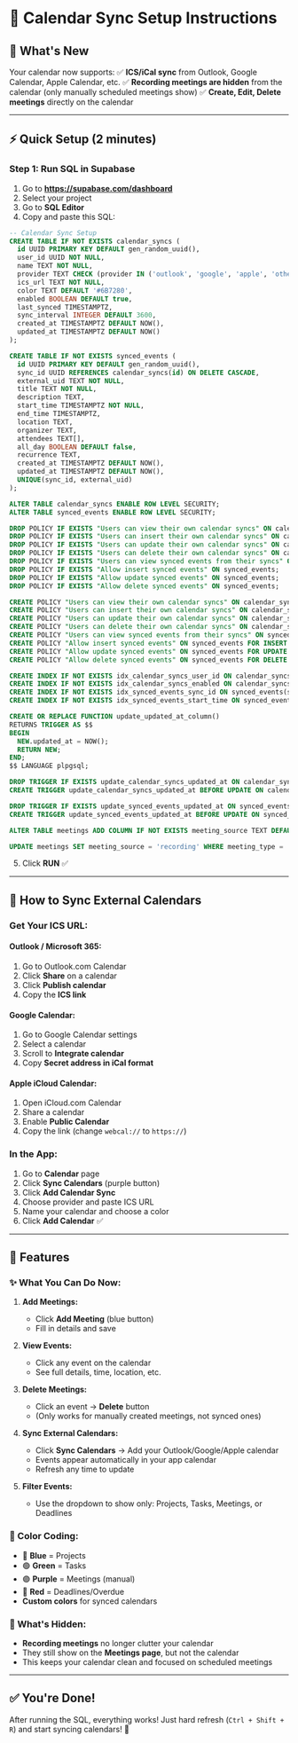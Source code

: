# 📅 Calendar Sync Setup Instructions

## 🎯 What's New

Your calendar now supports:
✅ **ICS/iCal sync** from Outlook, Google Calendar, Apple Calendar, etc.
✅ **Recording meetings are hidden** from the calendar (only manually scheduled meetings show)
✅ **Create, Edit, Delete meetings** directly on the calendar

---

## ⚡ Quick Setup (2 minutes)

### Step 1: Run SQL in Supabase

1. Go to **https://supabase.com/dashboard**
2. Select your project
3. Go to **SQL Editor**
4. Copy and paste this SQL:

```sql
-- Calendar Sync Setup
CREATE TABLE IF NOT EXISTS calendar_syncs (
  id UUID PRIMARY KEY DEFAULT gen_random_uuid(),
  user_id UUID NOT NULL,
  name TEXT NOT NULL,
  provider TEXT CHECK (provider IN ('outlook', 'google', 'apple', 'other')),
  ics_url TEXT NOT NULL,
  color TEXT DEFAULT '#6B7280',
  enabled BOOLEAN DEFAULT true,
  last_synced TIMESTAMPTZ,
  sync_interval INTEGER DEFAULT 3600,
  created_at TIMESTAMPTZ DEFAULT NOW(),
  updated_at TIMESTAMPTZ DEFAULT NOW()
);

CREATE TABLE IF NOT EXISTS synced_events (
  id UUID PRIMARY KEY DEFAULT gen_random_uuid(),
  sync_id UUID REFERENCES calendar_syncs(id) ON DELETE CASCADE,
  external_uid TEXT NOT NULL,
  title TEXT NOT NULL,
  description TEXT,
  start_time TIMESTAMPTZ NOT NULL,
  end_time TIMESTAMPTZ,
  location TEXT,
  organizer TEXT,
  attendees TEXT[],
  all_day BOOLEAN DEFAULT false,
  recurrence TEXT,
  created_at TIMESTAMPTZ DEFAULT NOW(),
  updated_at TIMESTAMPTZ DEFAULT NOW(),
  UNIQUE(sync_id, external_uid)
);

ALTER TABLE calendar_syncs ENABLE ROW LEVEL SECURITY;
ALTER TABLE synced_events ENABLE ROW LEVEL SECURITY;

DROP POLICY IF EXISTS "Users can view their own calendar syncs" ON calendar_syncs;
DROP POLICY IF EXISTS "Users can insert their own calendar syncs" ON calendar_syncs;
DROP POLICY IF EXISTS "Users can update their own calendar syncs" ON calendar_syncs;
DROP POLICY IF EXISTS "Users can delete their own calendar syncs" ON calendar_syncs;
DROP POLICY IF EXISTS "Users can view synced events from their syncs" ON synced_events;
DROP POLICY IF EXISTS "Allow insert synced events" ON synced_events;
DROP POLICY IF EXISTS "Allow update synced events" ON synced_events;
DROP POLICY IF EXISTS "Allow delete synced events" ON synced_events;

CREATE POLICY "Users can view their own calendar syncs" ON calendar_syncs FOR SELECT USING (true);
CREATE POLICY "Users can insert their own calendar syncs" ON calendar_syncs FOR INSERT WITH CHECK (true);
CREATE POLICY "Users can update their own calendar syncs" ON calendar_syncs FOR UPDATE USING (true);
CREATE POLICY "Users can delete their own calendar syncs" ON calendar_syncs FOR DELETE USING (true);
CREATE POLICY "Users can view synced events from their syncs" ON synced_events FOR SELECT USING (true);
CREATE POLICY "Allow insert synced events" ON synced_events FOR INSERT WITH CHECK (true);
CREATE POLICY "Allow update synced events" ON synced_events FOR UPDATE USING (true);
CREATE POLICY "Allow delete synced events" ON synced_events FOR DELETE USING (true);

CREATE INDEX IF NOT EXISTS idx_calendar_syncs_user_id ON calendar_syncs(user_id);
CREATE INDEX IF NOT EXISTS idx_calendar_syncs_enabled ON calendar_syncs(enabled);
CREATE INDEX IF NOT EXISTS idx_synced_events_sync_id ON synced_events(sync_id);
CREATE INDEX IF NOT EXISTS idx_synced_events_start_time ON synced_events(start_time);

CREATE OR REPLACE FUNCTION update_updated_at_column()
RETURNS TRIGGER AS $$
BEGIN
  NEW.updated_at = NOW();
  RETURN NEW;
END;
$$ LANGUAGE plpgsql;

DROP TRIGGER IF EXISTS update_calendar_syncs_updated_at ON calendar_syncs;
CREATE TRIGGER update_calendar_syncs_updated_at BEFORE UPDATE ON calendar_syncs FOR EACH ROW EXECUTE FUNCTION update_updated_at_column();

DROP TRIGGER IF EXISTS update_synced_events_updated_at ON synced_events;
CREATE TRIGGER update_synced_events_updated_at BEFORE UPDATE ON synced_events FOR EACH ROW EXECUTE FUNCTION update_updated_at_column();

ALTER TABLE meetings ADD COLUMN IF NOT EXISTS meeting_source TEXT DEFAULT 'manual' CHECK (meeting_source IN ('manual', 'recording', 'synced'));

UPDATE meetings SET meeting_source = 'recording' WHERE meeting_type = 'recording' OR id IN (SELECT DISTINCT metadata->>'meetingId' FROM recording_sessions WHERE metadata->>'meetingId' IS NOT NULL);
```

5. Click **RUN** ✅

---

## 🔗 How to Sync External Calendars

### Get Your ICS URL:

#### **Outlook / Microsoft 365:**
1. Go to Outlook.com Calendar
2. Click **Share** on a calendar
3. Click **Publish calendar**
4. Copy the **ICS link**

#### **Google Calendar:**
1. Go to Google Calendar settings
2. Select a calendar
3. Scroll to **Integrate calendar**
4. Copy **Secret address in iCal format**

#### **Apple iCloud Calendar:**
1. Open iCloud.com Calendar
2. Share a calendar
3. Enable **Public Calendar**
4. Copy the link (change `webcal://` to `https://`)

### In the App:
1. Go to **Calendar** page
2. Click **Sync Calendars** (purple button)
3. Click **Add Calendar Sync**
4. Choose provider and paste ICS URL
5. Name your calendar and choose a color
6. Click **Add Calendar** ✅

---

## 🎯 Features

### ✨ What You Can Do Now:

1. **Add Meetings:**
   - Click **Add Meeting** (blue button)
   - Fill in details and save
   
2. **View Events:**
   - Click any event on the calendar
   - See full details, time, location, etc.
   
3. **Delete Meetings:**
   - Click an event → **Delete** button
   - (Only works for manually created meetings, not synced ones)

4. **Sync External Calendars:**
   - Click **Sync Calendars** → Add your Outlook/Google/Apple calendar
   - Events appear automatically in your app calendar
   - Refresh any time to update

5. **Filter Events:**
   - Use the dropdown to show only: Projects, Tasks, Meetings, or Deadlines

### 🎨 Color Coding:

- 🔵 **Blue** = Projects
- 🟢 **Green** = Tasks
- 🟣 **Purple** = Meetings (manual)
- 🔴 **Red** = Deadlines/Overdue
- **Custom colors** for synced calendars

### 🎯 What's Hidden:

- **Recording meetings** no longer clutter your calendar
- They still show on the **Meetings page**, but not the calendar
- This keeps your calendar clean and focused on scheduled meetings

---

## ✅ You're Done!

After running the SQL, everything works! Just hard refresh (`Ctrl + Shift + R`) and start syncing calendars! 🎉




